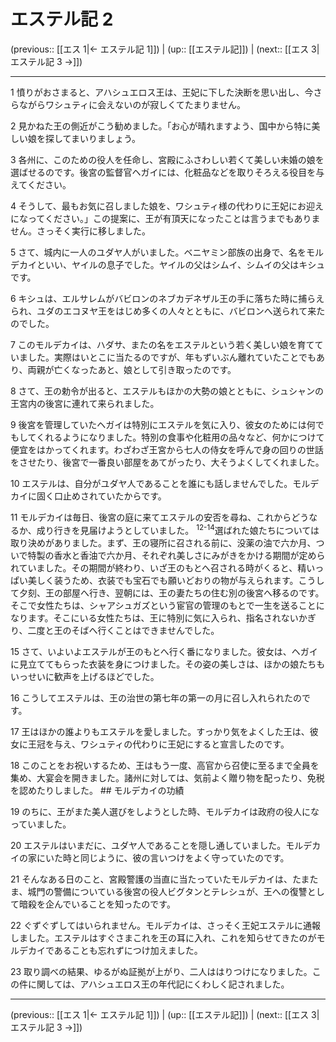 # エステル記 2

(previous:: [[エス 1|← エステル記 1]]) | (up:: [[エステル記]]) | (next:: [[エス 3|エステル記 3 →]])

***


1 憤りがおさまると、アハシュエロス王は、王妃に下した決断を思い出し、今さらながらワシュティに会えないのが寂しくてたまりません。 

2 見かねた王の側近がこう勧めました。「お心が晴れますよう、国中から特に美しい娘を探してまいりましょう。 

3 各州に、このための役人を任命し、宮殿にふさわしい若くて美しい未婚の娘を選ばせるのです。後宮の監督官ヘガイには、化粧品などを取りそろえる役目を与えてください。 

4 そうして、最もお気に召しました娘を、ワシュティ様の代わりに王妃にお迎えになってください。」この提案に、王が有頂天になったことは言うまでもありません。さっそく実行に移しました。 

5 さて、城内に一人のユダヤ人がいました。ベニヤミン部族の出身で、名をモルデカイといい、ヤイルの息子でした。ヤイルの父はシムイ、シムイの父はキシュです。 

6 キシュは、エルサレムがバビロンのネブカデネザル王の手に落ちた時に捕らえられ、ユダのエコヌヤ王をはじめ多くの人々とともに、バビロンへ送られて来たのでした。 

7 このモルデカイは、ハダサ、またの名をエステルという若く美しい娘を育てていました。実際はいとこに当たるのですが、年もずいぶん離れていたことでもあり、両親が亡くなったあと、娘として引き取ったのです。 

8 さて、王の勅令が出ると、エステルもほかの大勢の娘とともに、シュシャンの王宮内の後宮に連れて来られました。 

9 後宮を管理していたヘガイは特別にエステルを気に入り、彼女のためには何でもしてくれるようになりました。特別の食事や化粧用の品々など、何かにつけて便宜をはかってくれます。わざわざ王宮から七人の侍女を呼んで身の回りの世話をさせたり、後宮で一番良い部屋をあてがったり、大そうよくしてくれました。 

10 エステルは、自分がユダヤ人であることを誰にも話しませんでした。モルデカイに固く口止めされていたからです。 

11 モルデカイは毎日、後宮の庭に来てエステルの安否を尋ね、これからどうなるか、成り行きを見届けようとしていました。 <sup class="versenum">12-14</sup>選ばれた娘たちについては取り決めがありました。まず、王の寝所に召される前に、没薬の油で六か月、ついで特製の香水と香油で六か月、それぞれ美しさにみがきをかける期間が定められていました。その期間が終わり、いざ王のもとへ召される時がくると、精いっぱい美しく装うため、衣装でも宝石でも願いどおりの物が与えられます。こうして夕刻、王の部屋へ行き、翌朝には、王の妻たちの住む別の後宮へ移るのです。そこで女性たちは、シャアシュガズという宦官の管理のもとで一生を送ることになります。そこにいる女性たちは、王に特別に気に入られ、指名されないかぎり、二度と王のそばへ行くことはできませんでした。 

15 さて、いよいよエステルが王のもとへ行く番になりました。彼女は、ヘガイに見立ててもらった衣装を身につけました。その姿の美しさは、ほかの娘たちもいっせいに歓声を上げるほどでした。 

16 こうしてエステルは、王の治世の第七年の第一の月に召し入れられたのです。 

17 王はほかの誰よりもエステルを愛しました。すっかり気をよくした王は、彼女に王冠を与え、ワシュティの代わりに王妃にすると宣言したのです。 

18 このことをお祝いするため、王はもう一度、高官から召使に至るまで全員を集め、大宴会を開きました。諸州に対しては、気前よく贈り物を配ったり、免税を認めたりしました。 ## モルデカイの功績 

19 のちに、王がまた美人選びをしようとした時、モルデカイは政府の役人になっていました。 

20 エステルはいまだに、ユダヤ人であることを隠し通していました。モルデカイの家にいた時と同じように、彼の言いつけをよく守っていたのです。 

21 そんなある日のこと、宮殿警護の当直に当たっていたモルデカイは、たまたま、城門の警備についている後宮の役人ビグタンとテレシュが、王への復讐として暗殺を企んでいることを知ったのです。 

22 ぐずぐずしてはいられません。モルデカイは、さっそく王妃エステルに通報しました。エステルはすぐさまこれを王の耳に入れ、これを知らせてきたのがモルデカイであることも忘れずにつけ加えました。 

23 取り調べの結果、ゆるがぬ証拠が上がり、二人ははりつけになりました。この件に関しては、アハシュエロス王の年代記にくわしく記されました。

***

(previous:: [[エス 1|← エステル記 1]]) | (up:: [[エステル記]]) | (next:: [[エス 3|エステル記 3 →]])
